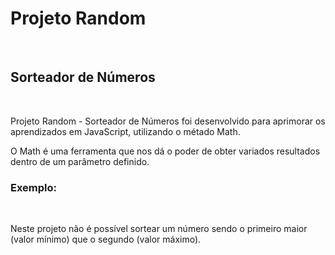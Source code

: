 <h1>Projeto Random</h1>
<br>
<h2>Sorteador de Números</h2>
<br>
<p>Projeto Random - Sorteador de Números foi desenvolvido para aprimorar os aprendizados em JavaScript, utilizando o métado Math.</p>
<p>O Math é uma ferramenta que nos dá o poder de obter variados resultados dentro de um parâmetro definido.</p>
<h3>Exemplo:</h3>
<br>
<p>Neste projeto não é possível sortear um número sendo o primeiro maior (valor mínimo) que o segundo (valor máximo).</p>
<img src="">
